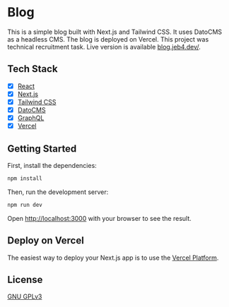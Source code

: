# Blog

This is a simple blog built with Next.js and Tailwind CSS. It uses DatoCMS as a headless CMS.
The blog is deployed on Vercel. This project was technical recruitment task. Live version is
available [blog.jeb4.dev/](https://blog.jeb4.dev/).

## Tech Stack

- [x] [React](https://reactjs.org/)
- [x] [Next.js](https://nextjs.org/)
- [x] [Tailwind CSS](https://tailwindcss.com/)
- [x] [DatoCMS](https://www.datocms.com/)
- [x] [GraphQL](https://graphql.org/)
- [x] [Vercel](https://vercel.com/)

## Getting Started

First, install the dependencies:

```bash
npm install
```

Then, run the development server:

```bash
npm run dev
```

Open [http://localhost:3000](http://localhost:3000) with your browser to see the result.

## Deploy on Vercel

The easiest way to deploy your Next.js app is to use the [Vercel Platform](https://vercel.com/).


## License

[GNU GPLv3](https://choosealicense.com/licenses/gpl-3.0/)
